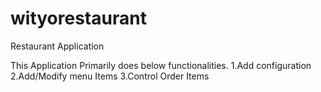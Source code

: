 # wityorestaurant
Restaurant Application

This Application Primarily does below functionalities.
1.Add configuration 
2.Add/Modify menu Items
3.Control Order Items

